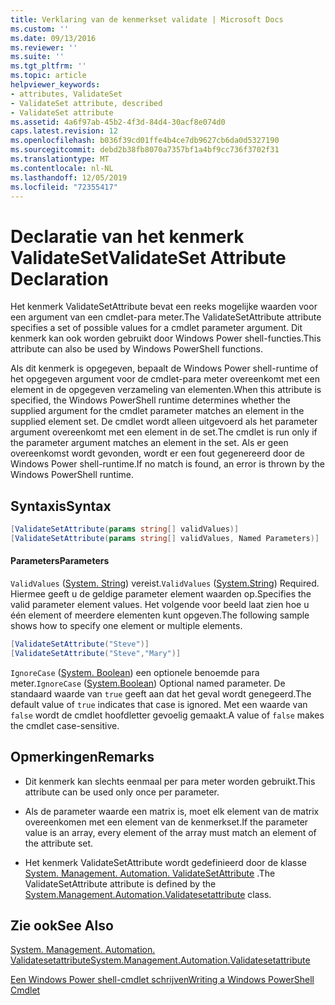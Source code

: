 ```yaml
---
title: Verklaring van de kenmerkset validate | Microsoft Docs
ms.custom: ''
ms.date: 09/13/2016
ms.reviewer: ''
ms.suite: ''
ms.tgt_pltfrm: ''
ms.topic: article
helpviewer_keywords:
- attributes, ValidateSet
- ValidateSet attribute, described
- ValidateSet attribute
ms.assetid: 4a6f97ab-45b2-4f3d-84d4-30acf8e074d0
caps.latest.revision: 12
ms.openlocfilehash: b036f39cd01ffe4b4ce7db9627cb6da0d5327190
ms.sourcegitcommit: debd2b38fb8070a7357bf1a4bf9cc736f3702f31
ms.translationtype: MT
ms.contentlocale: nl-NL
ms.lasthandoff: 12/05/2019
ms.locfileid: "72355417"
---
```

# <a name="validateset-attribute-declaration"></a><span data-ttu-id="b9a98-102">Declaratie van het kenmerk ValidateSet</span><span class="sxs-lookup"><span data-stu-id="b9a98-102">ValidateSet Attribute Declaration</span></span>

<span data-ttu-id="b9a98-103">Het kenmerk ValidateSetAttribute bevat een reeks mogelijke waarden voor een argument van een cmdlet-para meter.</span><span class="sxs-lookup"><span data-stu-id="b9a98-103">The ValidateSetAttribute attribute specifies a set of possible values for a cmdlet parameter argument.</span></span> <span data-ttu-id="b9a98-104">Dit kenmerk kan ook worden gebruikt door Windows Power shell-functies.</span><span class="sxs-lookup"><span data-stu-id="b9a98-104">This attribute can also be used by Windows PowerShell functions.</span></span>

<span data-ttu-id="b9a98-105">Als dit kenmerk is opgegeven, bepaalt de Windows Power shell-runtime of het opgegeven argument voor de cmdlet-para meter overeenkomt met een element in de opgegeven verzameling van elementen.</span><span class="sxs-lookup"><span data-stu-id="b9a98-105">When this attribute is specified, the Windows PowerShell runtime determines whether the supplied argument for the cmdlet parameter matches an element in the supplied element set.</span></span> <span data-ttu-id="b9a98-106">De cmdlet wordt alleen uitgevoerd als het parameter argument overeenkomt met een element in de set.</span><span class="sxs-lookup"><span data-stu-id="b9a98-106">The cmdlet is run only if the parameter argument matches an element in the set.</span></span> <span data-ttu-id="b9a98-107">Als er geen overeenkomst wordt gevonden, wordt er een fout gegenereerd door de Windows Power shell-runtime.</span><span class="sxs-lookup"><span data-stu-id="b9a98-107">If no match is found, an error is thrown by the Windows PowerShell runtime.</span></span>

## <a name="syntax"></a><span data-ttu-id="b9a98-108">Syntaxis</span><span class="sxs-lookup"><span data-stu-id="b9a98-108">Syntax</span></span>

```csharp
[ValidateSetAttribute(params string[] validValues)]
[ValidateSetAttribute(params string[] validValues, Named Parameters)]
```

#### <a name="parameters"></a><span data-ttu-id="b9a98-109">Parameters</span><span class="sxs-lookup"><span data-stu-id="b9a98-109">Parameters</span></span>

<span data-ttu-id="b9a98-110">`ValidValues` ([System. String](/dotnet/api/System.String)) vereist.</span><span class="sxs-lookup"><span data-stu-id="b9a98-110">`ValidValues` ([System.String](/dotnet/api/System.String)) Required.</span></span> <span data-ttu-id="b9a98-111">Hiermee geeft u de geldige parameter element waarden op.</span><span class="sxs-lookup"><span data-stu-id="b9a98-111">Specifies the valid parameter element values.</span></span> <span data-ttu-id="b9a98-112">Het volgende voor beeld laat zien hoe u één element of meerdere elementen kunt opgeven.</span><span class="sxs-lookup"><span data-stu-id="b9a98-112">The following sample shows how to specify one element or multiple elements.</span></span>

```csharp
[ValidateSetAttribute("Steve")]
[ValidateSetAttribute("Steve","Mary")]
```

<span data-ttu-id="b9a98-113">`IgnoreCase` ([System. Boolean](/dotnet/api/System.Boolean)) een optionele benoemde para meter.</span><span class="sxs-lookup"><span data-stu-id="b9a98-113">`IgnoreCase` ([System.Boolean](/dotnet/api/System.Boolean)) Optional named parameter.</span></span> <span data-ttu-id="b9a98-114">De standaard waarde van `true` geeft aan dat het geval wordt genegeerd.</span><span class="sxs-lookup"><span data-stu-id="b9a98-114">The default value of `true` indicates that case is ignored.</span></span> <span data-ttu-id="b9a98-115">Met een waarde van `false` wordt de cmdlet hoofdletter gevoelig gemaakt.</span><span class="sxs-lookup"><span data-stu-id="b9a98-115">A value of `false` makes the cmdlet case-sensitive.</span></span>

## <a name="remarks"></a><span data-ttu-id="b9a98-116">Opmerkingen</span><span class="sxs-lookup"><span data-stu-id="b9a98-116">Remarks</span></span>

- <span data-ttu-id="b9a98-117">Dit kenmerk kan slechts eenmaal per para meter worden gebruikt.</span><span class="sxs-lookup"><span data-stu-id="b9a98-117">This attribute can be used only once per parameter.</span></span>

- <span data-ttu-id="b9a98-118">Als de parameter waarde een matrix is, moet elk element van de matrix overeenkomen met een element van de kenmerkset.</span><span class="sxs-lookup"><span data-stu-id="b9a98-118">If the parameter value is an array, every element of the array must match an element of the attribute set.</span></span>

- <span data-ttu-id="b9a98-119">Het kenmerk ValidateSetAttribute wordt gedefinieerd door de klasse [System. Management. Automation. ValidateSetAttribute](/dotnet/api/System.Management.Automation.ValidateSetAttribute) .</span><span class="sxs-lookup"><span data-stu-id="b9a98-119">The ValidateSetAttribute attribute is defined by the [System.Management.Automation.Validatesetattribute](/dotnet/api/System.Management.Automation.ValidateSetAttribute) class.</span></span>

## <a name="see-also"></a><span data-ttu-id="b9a98-120">Zie ook</span><span class="sxs-lookup"><span data-stu-id="b9a98-120">See Also</span></span>

[<span data-ttu-id="b9a98-121">System. Management. Automation. Validatesetattribute</span><span class="sxs-lookup"><span data-stu-id="b9a98-121">System.Management.Automation.Validatesetattribute</span></span>](/dotnet/api/System.Management.Automation.ValidateSetAttribute)

[<span data-ttu-id="b9a98-122">Een Windows Power shell-cmdlet schrijven</span><span class="sxs-lookup"><span data-stu-id="b9a98-122">Writing a Windows PowerShell Cmdlet</span></span>](./writing-a-windows-powershell-cmdlet.md)
